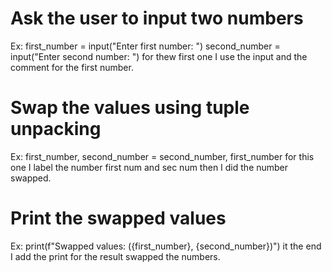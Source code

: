 # Ask the user to input two numbers
Ex: first_number = input("Enter first number: ")
second_number = input("Enter second number: ")
for thew first one I use the input and the comment for the first number.

# Swap the values using tuple unpacking
Ex: first_number, second_number = second_number, first_number
for this one I label the number first num and sec num then I did the number swapped.

# Print the swapped values
Ex: print(f"Swapped values: ({first_number}, {second_number})")
it the end I add the print for the result swapped the numbers. 